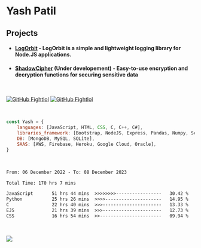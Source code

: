 # Yash Patil

<!-- [![Typing SVG](https://readme-typing-svg.herokuapp.com?font=Fira+Code&pause=1000&width=435&lines=Python+developer;Game+developer;Full+stack+web;Human.)](https://git.io/typing-svg)-->


<!-- <img align='right' src="https://64.media.tumblr.com/2d0af9c90d1b1107313cc20bda01548a/tumblr_outwxnanpp1u79o2lo1_1280.gif" width="300">
-->

## Projects

- #### [LogOrbit](https://www.npmjs.com/package/logorbit) - LogOrbit is a simple and lightweight logging library for Node.JS applications.
- #### [ShadowCipher](https://github.com/FightlolYes/ShadowCipher) (Under developement) - Easy-to-use encryption and decryption functions for securing sensitive data

<br>

[![GitHub Fightlol](https://img.shields.io/github/followers/FightlolYes?style=social)](https://github.com/FightlolYes)
[![GitHub Fightlol](https://img.shields.io/github/stars/FightlolYes?style=social)](https://github.com/FightlolYes)


<br>

```javascript
const Yash = {
    languages: [JavaScript, HTML, CSS, C, C++, C#],
    libraries_framework: [Bootstrap, NodeJS, Express, Pandas, Numpy, Scikit-learn],
    DB: [MongoDB, MySQL, SQLite],
    SAAS: [AWS, Firebase, Heroku, Google Cloud, Oracle],
}
```

<br>

<!--START_SECTION:waka-->

```txt
From: 06 December 2022 - To: 08 December 2023

Total Time: 170 hrs 7 mins

JavaScript       51 hrs 44 mins  >>>>>>>>-----------------   30.42 %
Python           25 hrs 26 mins  >>>>---------------------   14.95 %
C                22 hrs 40 mins  >>>----------------------   13.33 %
EJS              21 hrs 39 mins  >>>----------------------   12.73 %
CSS              16 hrs 54 mins  >>-----------------------   09.94 %
```

<!--END_SECTION:waka-->

<br>

[![](https://visitcount.itsvg.in/api?id=FightlolYes&label=Profile%20Views&color=0&pretty=false)](https://visitcount.itsvg.in)
